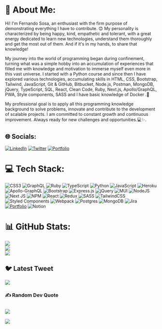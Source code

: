 # 💫 About Me:
Hi! I'm Fernando Sosa, an enthusiast with the firm purpose of demonstrating everything I have to contribute. 😊 My personality is characterized by being happy, kind, empathetic and tolerant, with a great energy dedicated to learn new technologies, understand them thoroughly and get the most out of them. And if it's in my hands, to share that knowledge!

My journey into the world of programming began during confinement, turning what was a simple hobby into an accumulation of experiences that filled me with knowledge and motivation to immerse myself even more in this vast universe. I started with a Python course and since then I have explored various technologies, accumulating skills in HTML, CSS, Bootstrap, Tailwind, JavaScript, Git & GitHub, Bitbucket, Node.js, Postman, MongoDB, jQuery, TypeScript, SQL, React, Clean Code, Ruby, Next.js, Apollo/GraphQL, PWA, Style components, SASS and I have basic knowledge of Docker .🚀

My professional goal is to apply all this programming knowledge background to solve problems, innovate and contribute to the development of scalable projects. I am committed to constant growth and continuous improvement. Always ready for new challenges and opportunities.💻✨.



## 🌐 Socials:
[![LinkedIn](https://img.shields.io/badge/LinkedIn-%230077B5.svg?logo=linkedin&logoColor=white)](https://linkedin.com/in/fernando-sosa-fst) [![Twitter](https://img.shields.io/badge/Twitter-%231DA1F2.svg?logo=Twitter&logoColor=white)](https://twitter.com/@Fernand55966579)  [![Portfolio](https://img.shields.io/badge/Portfolio-%23000000.svg?style=for-the-badge&logo=firefox&logoColor=#FF7139)](https://fernando-sosa-seven.vercel.app/) 

# 💻 Tech Stack:
![CSS3](https://img.shields.io/badge/css3-%231572B6.svg?style=for-the-badge&logo=css3&logoColor=white) ![GraphQL](https://img.shields.io/badge/-GraphQL-E10098?style=for-the-badge&logo=graphql&logoColor=white) ![Ruby](https://img.shields.io/badge/ruby-%23CC342D.svg?style=for-the-badge&logo=ruby&logoColor=white) ![TypeScript](https://img.shields.io/badge/typescript-%23007ACC.svg?style=for-the-badge&logo=typescript&logoColor=white) ![Python](https://img.shields.io/badge/python-3670A0?style=for-the-badge&logo=python&logoColor=ffdd54) ![JavaScript](https://img.shields.io/badge/javascript-%23323330.svg?style=for-the-badge&logo=javascript&logoColor=%23F7DF1E) ![Heroku](https://img.shields.io/badge/heroku-%23430098.svg?style=for-the-badge&logo=heroku&logoColor=white) ![Apollo-GraphQL](https://img.shields.io/badge/-ApolloGraphQL-311C87?style=for-the-badge&logo=apollo-graphql) ![Bootstrap](https://img.shields.io/badge/bootstrap-%23563D7C.svg?style=for-the-badge&logo=bootstrap&logoColor=white) ![Express.js](https://img.shields.io/badge/express.js-%23404d59.svg?style=for-the-badge&logo=express&logoColor=%2361DAFB) ![jQuery](https://img.shields.io/badge/jquery-%230769AD.svg?style=for-the-badge&logo=jquery&logoColor=white) ![MUI](https://img.shields.io/badge/MUI-%230081CB.svg?style=for-the-badge&logo=material-ui&logoColor=white) ![NodeJS](https://img.shields.io/badge/node.js-6DA55F?style=for-the-badge&logo=node.js&logoColor=white) ![Next JS](https://img.shields.io/badge/Next-black?style=for-the-badge&logo=next.js&logoColor=white) ![NPM](https://img.shields.io/badge/NPM-%23000000.svg?style=for-the-badge&logo=npm&logoColor=white) ![React](https://img.shields.io/badge/react-%2320232a.svg?style=for-the-badge&logo=react&logoColor=%2361DAFB) ![Redux](https://img.shields.io/badge/redux-%23593d88.svg?style=for-the-badge&logo=redux&logoColor=white) ![SASS](https://img.shields.io/badge/SASS-hotpink.svg?style=for-the-badge&logo=SASS&logoColor=white) ![TailwindCSS](https://img.shields.io/badge/tailwindcss-%2338B2AC.svg?style=for-the-badge&logo=tailwind-css&logoColor=white) ![Styled Components](https://img.shields.io/badge/styled--components-DB7093?style=for-the-badge&logo=styled-components&logoColor=white) ![Webpack](https://img.shields.io/badge/webpack-%238DD6F9.svg?style=for-the-badge&logo=webpack&logoColor=black) ![Postgres](https://img.shields.io/badge/postgres-%23316192.svg?style=for-the-badge&logo=postgresql&logoColor=white) ![MongoDB](https://img.shields.io/badge/MongoDB-%234ea94b.svg?style=for-the-badge&logo=mongodb&logoColor=white) ![Jira](https://img.shields.io/badge/jira-%230A0FFF.svg?style=for-the-badge&logo=jira&logoColor=white) [![Portfolio](https://img.shields.io/badge/Portfolio-%23000000.svg?style=for-the-badge&logo=firefox&logoColor=#FF7139)](https://fernando-uif.github.io/portafolio/)  ![Notion](https://img.shields.io/badge/Notion-%23000000.svg?style=for-the-badge&logo=notion&logoColor=white)
# 📊 GitHub Stats:
![](https://github-readme-stats.vercel.app/api?username=fernando-uif&theme=dark&hide_border=false&include_all_commits=true&count_private=false)<br/>
![](https://github-readme-streak-stats.herokuapp.com/?user=fernando-uif&theme=dark&hide_border=false)<br/>
![](https://github-readme-stats.vercel.app/api/top-langs/?username=fernando-uif&theme=dark&hide_border=false&include_all_commits=true&count_private=false&layout=compact)

## 🐦 Latest Tweet
[![](https://gtce.itsvg.in/api?username=@Fernand55966579)](https://github.com/VishwaGauravIn/github-twitter-card-embed)

### ✍️ Random Dev Quote
![](https://quotes-github-readme.vercel.app/api?type=horizontal&theme=tokyonight)
---
[![](https://visitcount.itsvg.in/api?id=fernando-uif&icon=0&color=1)](https://visitcount.itsvg.in)

<!-- Proudly created with GPRM ( https://gprm.itsvg.in ) -->
